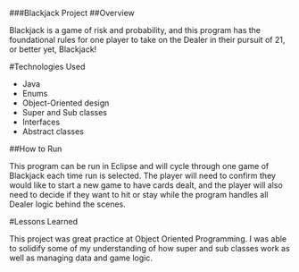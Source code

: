 ###Blackjack Project
##Overview

Blackjack is a game of risk and probability, and this program has the foundational rules for one player to take on the Dealer in their pursuit of 21, or better yet, Blackjack!


#Technologies Used

* Java
* Enums
* Object-Oriented design
* Super and Sub classes
* Interfaces
* Abstract classes

##How to Run

This program can be run in Eclipse and will cycle through one game of Blackjack each time run is selected. The player will need to confirm they would like to start a new game to have cards dealt, and the player will also need to decide if they want to hit or stay while the program handles all Dealer logic behind the scenes.

#Lessons Learned

This project was great practice at Object Oriented Programming. I was able to solidify some of my understanding of how super and sub classes work as well as managing data and game logic.
